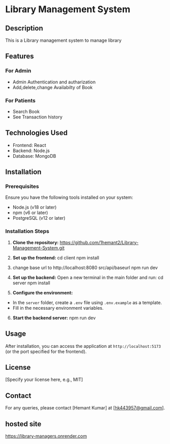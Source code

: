 # Library Management System

## Description
This is a Library management system to manage library 

## Features

### For Admin
- Admin Authentication and autharization
- Add,delete,change Availabilty of Book

### For Patients
- Search Book
- See Transaction history

## Technologies Used
- Frontend: React
- Backend: Node.js
- Database: MongoDB

## Installation

### Prerequisites
Ensure you have the following tools installed on your system:
- Node.js (v18 or later)
- npm (v6 or later)
- PostgreSQL (v12 or later)

### Installation Steps

1. **Clone the repository:**
https://github.com/1hemant2/Library-Management-System.git


2. **Set up the frontend:**
cd client
npm install
3. change base url to http://localhost:8080 src/api/baseurl 
npm run dev

4. **Set up the backend:**
Open a new terminal in the main folder and run:
cd server
npm install

5. **Configure the environment:**
- In the `server` folder, create a `.env` file using `.env.example` as a template.
- Fill in the necessary environment variables.



6. **Start the backend server:**
npm run dev

## Usage
After installation, you can access the application at `http://localhost:5173` (or the port specified for the frontend).

## License
[Specify your license here, e.g., MIT]

## Contact
For any queries, please contact [Hemant Kumar] at [hk443957@gmail.com].

## hosted site 
https://library-managers.onrender.com 